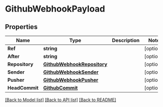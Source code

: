 # GithubWebhookPayload

## Properties

Name | Type | Description | Notes
------------ | ------------- | ------------- | -------------
**Ref** | **string** |  | [optional] 
**After** | **string** |  | [optional] 
**Repository** | [**GithubWebhookRepository**](GithubWebhookRepository.md) |  | [optional] 
**Sender** | [**GithubWebhookSender**](GithubWebhookSender.md) |  | [optional] 
**Pusher** | [**GithubWebhookPusher**](GithubWebhookPusher.md) |  | [optional] 
**HeadCommit** | [**GithubCommit**](GithubCommit.md) |  | [optional] 

[[Back to Model list]](../README.md#documentation-for-models) [[Back to API list]](../README.md#documentation-for-api-endpoints) [[Back to README]](../README.md)


